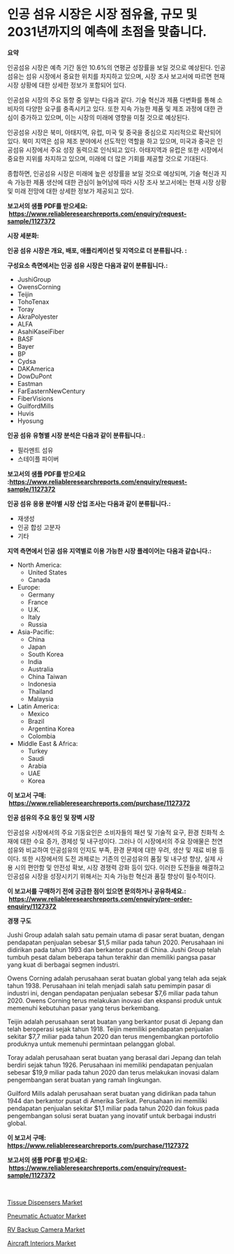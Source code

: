 <p><h1>인공 섬유 시장은 시장 점유율, 규모 및 2031년까지의 예측에 초점을 맞춥니다.</h1></p><p><strong>요약</strong></p>
<p><p>인공섬유 시장은 예측 기간 동안 10.6%의 연평균 성장률을 보일 것으로 예상된다. 인공섬유는 섬유 시장에서 중요한 위치를 차지하고 있으며, 시장 조사 보고서에 따르면 현재 시장 상황에 대한 상세한 정보가 포함되어 있다.</p><p>인공섬유 시장의 주요 동향 중 일부는 다음과 같다. 기술 혁신과 제품 다변화를 통해 소비자의 다양한 요구를 충족시키고 있다. 또한 지속 가능한 제품 및 제조 과정에 대한 관심이 증가하고 있으며, 이는 시장의 미래에 영향을 미칠 것으로 예상된다.</p><p>인공섬유 시장은 북미, 아태지역, 유럽, 미국 및 중국을 중심으로 지리적으로 확산되어 있다. 북미 지역은 섬유 제조 분야에서 선도적인 역할을 하고 있으며, 미국과 중국은 인공섬유 시장에서 주요 성장 동력으로 인식되고 있다. 아태지역과 유럽은 또한 시장에서 중요한 지위를 차지하고 있으며, 미래에 더 많은 기회를 제공할 것으로 기대된다.</p><p>종합하면, 인공섬유 시장은 미래에 높은 성장률을 보일 것으로 예상되며, 기술 혁신과 지속 가능한 제품 생산에 대한 관심이 늘어남에 따라 시장 조사 보고서에는 현재 시장 상황 및 미래 전망에 대한 상세한 정보가 제공되고 있다.</p></p>
<p><strong>보고서의 샘플 PDF를 받으세요: &nbsp;<a href="https://www.reliableresearchreports.com/enquiry/request-sample/1127372">https://www.reliableresearchreports.com/enquiry/request-sample/1127372</a></strong></p>
<p><strong>시장 세분화:</strong></p>
<p><strong> 인공 섬유 시장은 개요, 배포, 애플리케이션 및 지역으로 더 분류됩니다. :</strong></p>
<p><strong>구성요소 측면에서는 인공 섬유 시장은 다음과 같이 분류됩니다.:</strong></p>
<p><ul><li>JushiGroup</li><li>OwensCorning</li><li>Teijin</li><li>TohoTenax</li><li>Toray</li><li>AkraPolyester</li><li>ALFA</li><li>AsahiKaseiFiber</li><li>BASF</li><li>Bayer</li><li>BP</li><li>Cydsa</li><li>DAKAmerica</li><li>DowDuPont</li><li>Eastman</li><li>FarEasternNewCentury</li><li>FiberVisions</li><li>GuilfordMills</li><li>Huvis</li><li>Hyosung</li></ul></p>
<p><strong> 인공 섬유 유형별 시장 분석은 다음과 같이 분류됩니다.:</strong></p>
<p><ul><li>필라멘트 섬유</li><li>스테이플 파이버</li></ul></p>
<p><strong>보고서의 샘플 PDF를 받으세요 :<a href="https://www.reliableresearchreports.com/enquiry/request-sample/1127372">https://www.reliableresearchreports.com/enquiry/request-sample/1127372</a></strong></p>
<p><strong> 인공 섬유 응용 분야별 시장 산업 조사는 다음과 같이 분류됩니다.:</strong></p>
<p><ul><li>재생성</li><li>인공 합성 고분자</li><li>기타</li></ul></p>
<p><strong>지역 측면에서 인공 섬유 지역별로 이용 가능한 시장 플레이어는 다음과 같습니다.:</strong></p>
<p><ul>
    <li>
        North America:
        <ul>
            <li>United States</li>
            <li>Canada</li>
        </ul>
    </li>
    <li>
        Europe:
        <ul>
            <li>Germany</li>
            <li>France</li>
            <li>U.K.</li>
            <li>Italy</li>
            <li>Russia</li>
        </ul>
    </li>
    <li>
        Asia-Pacific:
        <ul>
            <li>China</li>
            <li>Japan</li>
            <li>South Korea</li>
            <li>India</li>
            <li>Australia</li>
            <li>China Taiwan</li>
            <li>Indonesia</li>
            <li>Thailand</li>
            <li>Malaysia</li>
        </ul>
    </li>
    <li>
        Latin America:
        <ul>
            <li>Mexico</li>
            <li>Brazil</li>
            <li>Argentina Korea</li>
            <li>Colombia</li>
        </ul>
    </li>
    <li>
        Middle East & Africa:
        <ul>
            <li>Turkey</li>
            <li>Saudi</li>
            <li>Arabia</li>
            <li>UAE</li>
            <li>Korea</li>
        </ul>
    </li>
    </ul></p>
<p><strong>이 보고서 구매: &nbsp;<a href="https://www.reliableresearchreports.com/purchase/1127372">https://www.reliableresearchreports.com/purchase/1127372</a></strong></p>
<p><strong>인공 섬유의 주요 동인 및 장벽 시장</strong></p>
<p><p>인공섬유 시장에서의 주요 기동요인은 소비자들의 패션 및 기술적 요구, 환경 친화적 소재에 대한 수요 증가, 경제성 및 내구성이다. 그러나 이 시장에서의 주요 장애물은 천연 섬유와 비교하여 인공섬유의 인지도 부족, 환경 문제에 대한 우려, 생산 및 재료 비용 등이다. 또한 시장에서의 도전 과제로는 기존의 인공섬유의 품질 및 내구성 향상, 실제 사용 시의 편안함 및 안전성 확보, 시장 경쟁력 강화 등이 있다. 이러한 도전들을 해결하고 인공섬유 시장을 성장시키기 위해서는 지속 가능한 혁신과 품질 향상이 필수적이다.</p></p>
<p><strong>이 보고서를 구매하기 전에 궁금한 점이 있으면 문의하거나 공유하세요.: &nbsp;<a href="https://www.reliableresearchreports.com/enquiry/pre-order-enquiry/1127372">https://www.reliableresearchreports.com/enquiry/pre-order-enquiry/1127372</a></strong></p>
<p><strong>경쟁 구도</strong></p>
<p><p>Jushi Group adalah salah satu pemain utama di pasar serat buatan, dengan pendapatan penjualan sebesar $1,5 miliar pada tahun 2020. Perusahaan ini didirikan pada tahun 1993 dan berkantor pusat di China. Jushi Group telah tumbuh pesat dalam beberapa tahun terakhir dan memiliki pangsa pasar yang kuat di berbagai segmen industri.</p><p>Owens Corning adalah perusahaan serat buatan global yang telah ada sejak tahun 1938. Perusahaan ini telah menjadi salah satu pemimpin pasar di industri ini, dengan pendapatan penjualan sebesar $7,6 miliar pada tahun 2020. Owens Corning terus melakukan inovasi dan ekspansi produk untuk memenuhi kebutuhan pasar yang terus berkembang.</p><p>Teijin adalah perusahaan serat buatan yang berkantor pusat di Jepang dan telah beroperasi sejak tahun 1918. Teijin memiliki pendapatan penjualan sekitar $7,7 miliar pada tahun 2020 dan terus mengembangkan portofolio produknya untuk memenuhi permintaan pelanggan global.</p><p>Toray adalah perusahaan serat buatan yang berasal dari Jepang dan telah berdiri sejak tahun 1926. Perusahaan ini memiliki pendapatan penjualan sebesar $19,9 miliar pada tahun 2020 dan terus melakukan inovasi dalam pengembangan serat buatan yang ramah lingkungan.</p><p>Guilford Mills adalah perusahaan serat buatan yang didirikan pada tahun 1944 dan berkantor pusat di Amerika Serikat. Perusahaan ini memiliki pendapatan penjualan sekitar $1,1 miliar pada tahun 2020 dan fokus pada pengembangan solusi serat buatan yang inovatif untuk berbagai industri global.</p></p>
<p><strong>이 보고서 구매: &nbsp; <a href="https://www.reliableresearchreports.com/purchase/1127372">https://www.reliableresearchreports.com/purchase/1127372</a></strong></p>
<p><strong>보고서의 샘플 PDF를 받으세요: &nbsp;<a href="https://www.reliableresearchreports.com/enquiry/request-sample/1127372">https://www.reliableresearchreports.com/enquiry/request-sample/1127372</a></strong><strong></strong></p>
<p>&nbsp;</p>
<p><p><a href="https://github.com/Sarissaschmalingtr6fz2739/Market-Research-Report-List-1/blob/main/tissue-dispensers-market.md">Tissue Dispensers Market</a></p><p><a href="https://view.publitas.com/reportprime-1/pneumatic-actuator-market-size-evaluating-its-market-trends-growth-and-projections-2024-2031/">Pneumatic Actuator Market</a></p><p><a href="https://five-trouble-98a.notion.site/RV-Backup-Camera-Market-Research-Report-Reveals-The-Latest-Trends-And-Opportunities-of-this-Market-f-8be7d9543c28440c9d5fb6d3063a35ca">RV Backup Camera Market</a></p><p><a href="https://nifty-kite-d51.notion.site/Aircraft-Interiors-Market-Size-Growing-and-Forecasted-for-period-from-2024-2031-and-provides-compl-f985891740d64fc091b19900d930baab">Aircraft Interiors Market</a></p></p>